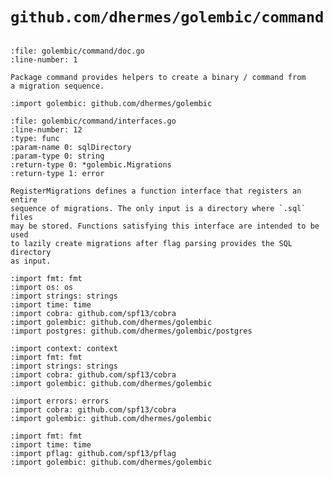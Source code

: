 # `github.com/dhermes/golembic/command`

<!-- Exported members from `doc.go` -->

```{go:file} golembic/command/doc.go

```

```{go:package} github.com/dhermes/golembic/command
:file: golembic/command/doc.go
:line-number: 1

Package command provides helpers to create a binary / command from
a migration sequence.
```

<!-- Exported members from `interfaces.go` -->

```{go:file} golembic/command/interfaces.go
:import golembic: github.com/dhermes/golembic
```

```{go:alias} UpMigration
:file: golembic/command/interfaces.go
:line-number: 12
:type: func
:param-name 0: sqlDirectory
:param-type 0: string
:return-type 0: *golembic.Migrations
:return-type 1: error

RegisterMigrations defines a function interface that registers an entire
sequence of migrations. The only input is a directory where `.sql` files
may be stored. Functions satisfying this interface are intended to be used
to lazily create migrations after flag parsing provides the SQL directory
as input.
```

<!-- Exported members from `postgres.go` -->

```{go:file} golembic/command/postgres.go
:import fmt: fmt
:import os: os
:import strings: strings
:import time: time
:import cobra: github.com/spf13/cobra
:import golembic: github.com/dhermes/golembic
:import postgres: github.com/dhermes/golembic/postgres
```

<!-- Exported members from `provider.go` -->

```{go:file} golembic/command/provider.go
:import context: context
:import fmt: fmt
:import strings: strings
:import cobra: github.com/spf13/cobra
:import golembic: github.com/dhermes/golembic
```

<!-- Exported members from `root.go` -->

```{go:file} golembic/command/root.go
:import errors: errors
:import cobra: github.com/spf13/cobra
:import golembic: github.com/dhermes/golembic
```

<!-- Exported members from `value.go` -->

```{go:file} golembic/command/value.go
:import fmt: fmt
:import time: time
:import pflag: github.com/spf13/pflag
:import golembic: github.com/dhermes/golembic
```
